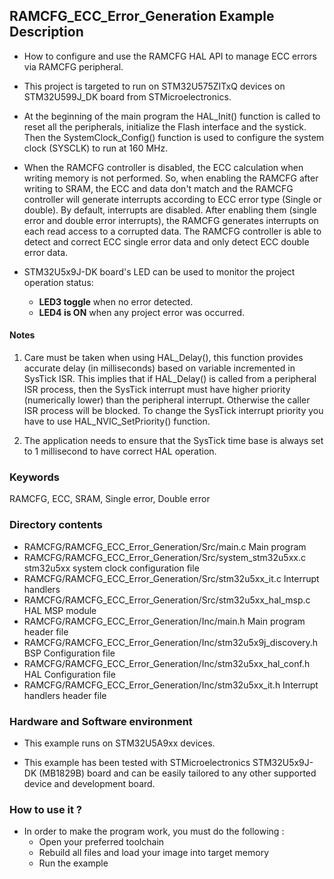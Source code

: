 ## <b>RAMCFG_ECC_Error_Generation Example Description</b>

-   How to configure and use the RAMCFG HAL API to manage ECC errors via RAMCFG peripheral.

-   This project is targeted to run on STM32U575ZITxQ devices on STM32U599J_DK board from STMicroelectronics.

-   At the beginning of the main program the HAL_Init() function is called to reset
all the peripherals, initialize the Flash interface and the systick.
Then the SystemClock_Config() function is used to configure the system clock (SYSCLK) to run at 160 MHz.

-   When the RAMCFG controller is disabled, the ECC calculation when writing memory is not performed. So, when enabling
the RAMCFG after writing to SRAM, the ECC and data don't match and the RAMCFG controller will generate interrupts
according to ECC error type (Single or double).
By default, interrupts are disabled. After enabling them (single error and double error interrupts), the
RAMCFG generates interrupts on each read access to a corrupted data.
The RAMCFG controller is able to detect and correct ECC single error data and only detect ECC double error data.

-   STM32U5x9J-DK board's LED can be used to monitor the project operation status:
    - **LED3 toggle** when no error detected.
    - **LED4 is ON** when any project error was occurred.

#### <b>Notes</b>

 1. Care must be taken when using HAL_Delay(), this function provides accurate delay (in milliseconds)
    based on variable incremented in SysTick ISR. This implies that if HAL_Delay() is called from
    a peripheral ISR process, then the SysTick interrupt must have higher priority (numerically lower)
    than the peripheral interrupt. Otherwise the caller ISR process will be blocked.
    To change the SysTick interrupt priority you have to use HAL_NVIC_SetPriority() function.

 2. The application needs to ensure that the SysTick time base is always set to 1 millisecond
    to have correct HAL operation.

### <b>Keywords</b>

RAMCFG, ECC, SRAM, Single error, Double error

### <b>Directory contents</b>

-   RAMCFG/RAMCFG_ECC_Error_Generation/Src/main.c                  Main program
-   RAMCFG/RAMCFG_ECC_Error_Generation/Src/system_stm32u5xx.c      stm32u5xx system clock configuration file
-   RAMCFG/RAMCFG_ECC_Error_Generation/Src/stm32u5xx_it.c          Interrupt handlers
-   RAMCFG/RAMCFG_ECC_Error_Generation/Src/stm32u5xx_hal_msp.c     HAL MSP module
-   RAMCFG/RAMCFG_ECC_Error_Generation/Inc/main.h                  Main program header file
-   RAMCFG/RAMCFG_ECC_Error_Generation/Inc/stm32u5x9j_discovery.h  BSP Configuration file
-   RAMCFG/RAMCFG_ECC_Error_Generation/Inc/stm32u5xx_hal_conf.h    HAL Configuration file
-   RAMCFG/RAMCFG_ECC_Error_Generation/Inc/stm32u5xx_it.h          Interrupt handlers header file

### <b>Hardware and Software environment</b>

-   This example runs on STM32U5A9xx devices.

-   This example has been tested with STMicroelectronics STM32U5x9J-DK (MB1829B)
    board and can be easily tailored to any other supported device
    and development board.

### <b>How to use it ?</b>

-   In order to make the program work, you must do the following :
    -   Open your preferred toolchain
    -   Rebuild all files and load your image into target memory
    -   Run the example

